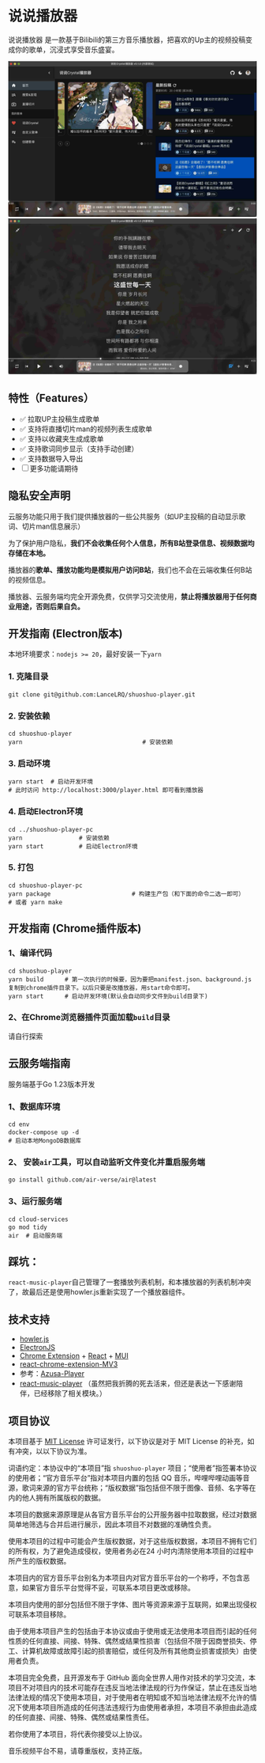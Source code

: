 # 说说播放器

说说播放器 是一款基于Bilibili的第三方音乐播放器，把喜欢的Up主的视频投稿变成你的歌单，沉浸式享受音乐盛宴。

![预览图1](./docs/player-1.jpg)
![预览图2](./docs/player-2.jpg)

## 特性（Features）
- ✅ 拉取UP主投稿生成歌单
- ✅ 支持将直播切片man的视频列表生成歌单
- ✅ 支持以收藏夹生成成歌单
- ✅ 支持歌词同步显示（支持手动创建）
- ✅ 支持数据导入导出
- ☐ 更多功能请期待

## 隐私安全声明

云服务功能只用于我们提供播放器的一些公共服务（如UP主投稿的自动显示歌词、切片man信息展示）

为了保护用户隐私，**我们不会收集任何个人信息，所有B站登录信息、视频数据均存储在本地。**

播放器的**歌单、播放功能均是模拟用户访问B站**，我们也不会在云端收集任何B站的视频信息。

播放器、云服务端均完全开源免费，仅供学习交流使用，**禁止将播放器用于任何商业用途，否则后果自负。**

## 开发指南 (Electron版本)

本地环境要求：`nodejs >= 20`，最好安装一下`yarn`

### 1. 克隆目录
```shell
git clone git@github.com:LanceLRQ/shuoshuo-player.git
```

### 2. 安装依赖
```shell
cd shuoshuo-player
yarn                                  # 安装依赖
```
### 3. 启动环境
```shell
yarn start  # 启动开发环境
# 此时访问 http://localhost:3000/player.html 即可看到播放器
```

### 4. 启动Electron环境
```shell
cd ../shuoshuo-player-pc
yarn                # 安装依赖
yarn start          # 启动Electron环境  
```

### 5. 打包
```shell
cd shuoshuo-player-pc
yarn package                       # 构建生产包（和下面的命令二选一即可）
# 或者 yarn make                   
```

## 开发指南 (Chrome插件版本)

### 1、编译代码
```shell
cd shuoshuo-player
yarn build      # 第一次执行的时候要，因为要把manifest.json、background.js复制到chrome插件目录下。以后只要是改播放器，用start命令即可。
yarn start      # 启动开发环境(默认会自动同步文件到build目录下)
```
### 2、在Chrome浏览器插件页面加载`build`目录

请自行探索

## 云服务端指南

服务端基于Go 1.23版本开发

### 1、数据库环境

```shell
cd env
docker-compose up -d
# 启动本地MongoDB数据库
```

### 2、 安装`air`工具，可以自动监听文件变化并重启服务端

```shell
go install github.com/air-verse/air@latest
```

### 3、运行服务端

```shell
cd cloud-services
go mod tidy
air  # 启动服务端
```

## 踩坑：
`react-music-player`自己管理了一套播放列表机制，和本播放器的列表机制冲突了，故最后还是使用howler.js重新实现了一个播放器组件。

## 技术支持
- [howler.js](https://github.com/goldfire/howler.js)
- [ElectronJS](https://www.electronjs.org/)
- [Chrome Extension](https://developer.chrome.com/docs/extensions/) + [React](https://github.com/facebook/react) + [MUI](https://mui.com/zh/)
- [react-chrome-extension-MV3](https://github.com/Sirage-t/react-chrome-extension-MV3)
- 参考：[Azusa-Player](https://github.com/lovegaoshi/NoxPlayer)
- [react-music-player](https://github.com/lijinke666/react-music-player) （虽然把我折腾的死去活来，但还是表达一下感谢陪伴，已经移除了相关模块。）

## 项目协议

本项目基于 [MIT License](https://github.com/LanceLRQ/shuoshuo-player/blob/master/LICENSE) 许可证发行，以下协议是对于 MIT License 的补充，如有冲突，以以下协议为准。

词语约定：本协议中的“本项目”指 `shuoshuo-player` 项目；“使用者”指签署本协议的使用者；“官方音乐平台”指对本项目内置的包括 QQ 音乐，哔哩哔哩动画等音源，歌词来源的官方平台统称；“版权数据”指包括但不限于图像、音频、名字等在内的他人拥有所属版权的数据。

本项目的数据来源原理是从各官方音乐平台的公开服务器中拉取数据，经过对数据简单地筛选与合并后进行展示，因此本项目不对数据的准确性负责。

使用本项目的过程中可能会产生版权数据，对于这些版权数据，本项目不拥有它们的所有权，为了避免造成侵权，使用者务必在24 小时内清除使用本项目的过程中所产生的版权数据。

本项目内的官方音乐平台别名为本项目内对官方音乐平台的一个称呼，不包含恶意，如果官方音乐平台觉得不妥，可联系本项目更改或移除。

本项目内使用的部分包括但不限于字体、图片等资源来源于互联网，如果出现侵权可联系本项目移除。

由于使用本项目产生的包括由于本协议或由于使用或无法使用本项目而引起的任何性质的任何直接、间接、特殊、偶然或结果性损害（包括但不限于因商誉损失、停工、计算机故障或故障引起的损害赔偿，或任何及所有其他商业损害或损失）由使用者负责。

本项目完全免费，且开源发布于 GitHub 面向全世界人用作对技术的学习交流，本项目不对项目内的技术可能存在违反当地法律法规的行为作保证，禁止在违反当地法律法规的情况下使用本项目，对于使用者在明知或不知当地法律法规不允许的情况下使用本项目所造成的任何违法违规行为由使用者承担，本项目不承担由此造成的任何直接、间接、特殊、偶然或结果性责任。

若你使用了本项目，将代表你接受以上协议。

音乐视频平台不易，请尊重版权，支持正版。